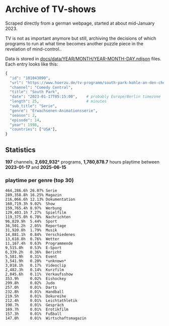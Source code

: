 # Archive of TV-shows

Scraped directly from a german webpage, started at about mid-January 2023.

TV is not as important anymore but still, archiving the decisions of which programs to run at what time
becomes another puzzle piece in the revelation of mind-control.. 

Data is stored in [docs/data/YEAR/MONTH/YEAR-MONTH-DAY.ndjson](docs/data/) files. 
Each entry looks like this:

```python
{
  "id": "181043890", 
  "url": "https://www.hoerzu.de/tv-programm/south-park-kohle-an-den-chefkoch/bid_181043890/", 
  "channel": "Comedy Central", 
  "title": "South Park", 
  "date": "2023-01-17T05:15:00",    # probably Europe/Berlin timezone 
  "length": 25,                     # minutes 
  "sub_title": "Serie", 
  "genre": "Erwachsenen-Animationsserie", 
  "season": 2, 
  "episode": 14, 
  "year": 1998, 
  "countries": ["USA"],
}
```

## Statistics

**197** channels, **2,692,932*** programs, **1,780,878.7** hours playtime between **2023-01-17** and **2025-06-15**


### playtime per genre (top 30)

    464,286.6h 26.07% Serie
    289,358.8h 16.25% Magazin
    216,066.6h 12.13% Dokumentation
    160,719.3h 9.02%  Show
    159,765.4h 8.97%  Werbung
    129,403.1h 7.27%  Spielfilm
    119,375.0h 6.70%  Nachrichten
    96,829.9h  5.44%  Sport
    36,501.2h  2.05%  Reportage
    31,920.8h  1.79%  Musik
    14,881.1h  0.84%  Verschiedenes
    13,618.8h  0.76%  Wetter
    11,167.4h  0.63%  Programmende
    9,515.0h   0.53%  E-Sport
    6,339.2h   0.36%  Bericht
    5,581.9h   0.31%  Event
    3,541.9h   0.20%  *unknown*
    3,018.1h   0.17%  Videoclip
    2,482.3h   0.14%  Kurzfilm
    2,045.6h   0.11%  Verkaufsshow
    353.9h     0.02%  Eishockey
    299.8h     0.02%  Judo
    257.0h     0.01%  Darts
    232.8h     0.01%  Handball
    219.5h     0.01%  Dokureihe
    212.4h     0.01%  Leichtathletik
    190.7h     0.01%  Gespräch
    169.7h     0.01%  Erotikfilm
    157.3h     0.01%  Fußball
    147.0h     0.01%  Wirtschaftsmagazin
